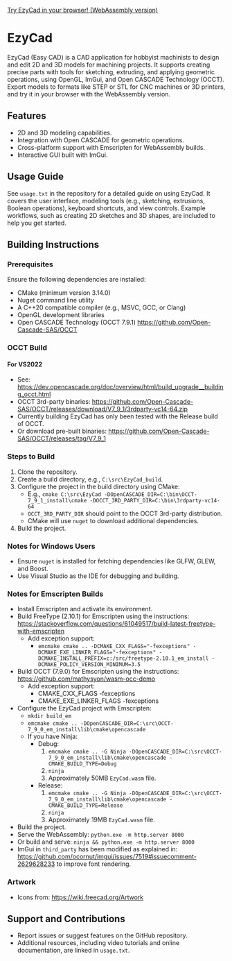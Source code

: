 [Try EzyCad in your browser! (WebAssembly version)](https://trailcode.github.io/EzyCad/EzyCad.html)

# EzyCad  

EzyCad (Easy CAD) is a CAD application for hobbyist machinists to design and edit 2D and 3D models for machining projects. It supports creating precise parts with tools for sketching, extruding, and applying geometric operations, using OpenGL, ImGui, and Open CASCADE Technology (OCCT). Export models to formats like STEP or STL for CNC machines or 3D printers, and try it in your browser with the WebAssembly version.  

## Features  
- 2D and 3D modeling capabilities.  
- Integration with Open CASCADE for geometric operations.  
- Cross-platform support with Emscripten for WebAssembly builds.  
- Interactive GUI built with ImGui.  

## Usage Guide  
See `usage.txt` in the repository for a detailed guide on using EzyCad. It covers the user interface, modeling tools (e.g., sketching, extrusions, Boolean operations), keyboard shortcuts, and view controls. Example workflows, such as creating 2D sketches and 3D shapes, are included to help you get started.  

## Building Instructions  

### Prerequisites  
Ensure the following dependencies are installed:  
- CMake (minimum version 3.14.0)  
- Nuget command line utility  
- A C++20 compatible compiler (e.g., MSVC, GCC, or Clang)  
- OpenGL development libraries  
- Open CASCADE Technology (OCCT 7.9.1) https://github.com/Open-Cascade-SAS/OCCT  

### OCCT Build  

#### For VS2022  
- See: https://dev.opencascade.org/doc/overview/html/build_upgrade__building_occt.html  
- OCCT 3rd-party binaries: https://github.com/Open-Cascade-SAS/OCCT/releases/download/V7_9_1/3rdparty-vc14-64.zip  
- Currently building EzyCad has only been tested with the Release build of OCCT.  
- Or download pre-built binaries: https://github.com/Open-Cascade-SAS/OCCT/releases/tag/V7_9_1  

### Steps to Build  
1. Clone the repository.  
2. Create a build directory, e.g., `C:\src\EzyCad_build`.  
3. Configure the project in the build directory using CMake:  
   - E.g., `cmake C:\src\EzyCad -DOpenCASCADE_DIR=C:\bin\OCCT-7_9_1_install\cmake -DOCCT_3RD_PARTY_DIR=C:\bin\3rdparty-vc14-64`  
   - `OCCT_3RD_PARTY_DIR` should point to the OCCT 3rd-party distribution.  
   - CMake will use `nuget` to download additional dependencies.  
4. Build the project.  

### Notes for Windows Users  
- Ensure `nuget` is installed for fetching dependencies like GLFW, GLEW, and Boost.  
- Use Visual Studio as the IDE for debugging and building.  

### Notes for Emscripten Builds  
- Install Emscripten and activate its environment.  
- Build FreeType (2.10.1) for Emscripten using the instructions: https://stackoverflow.com/questions/61049517/build-latest-freetype-with-emscripten  
  - Add exception support:  
    - `emcmake cmake .. -DCMAKE_CXX_FLAGS="-fexceptions" -DCMAKE_EXE_LINKER_FLAGS="-fexceptions" -DCMAKE_INSTALL_PREFIX=c:/src/freetype-2.10.1_em_install -DCMAKE_POLICY_VERSION_MINIMUM=3.5`  
- Build OCCT (7.9.0) for Emscripten using the instructions: https://github.com/mathysyon/wasm-occ-demo  
  - Add exception support:  
    - CMAKE_CXX_FLAGS -fexceptions  
    - CMAKE_EXE_LINKER_FLAGS -fexceptions  
- Configure the EzyCad project with Emscripten:  
  - `mkdir build_em`  
  - `emcmake cmake .. -DOpenCASCADE_DIR=C:\src\OCCT-7_9_0_em_install\lib\cmake\opencascade`  
  - If you have Ninja:  
    - Debug:  
      1. `emcmake cmake .. -G Ninja -DOpenCASCADE_DIR=C:\src\OCCT-7_9_0_em_install\lib\cmake\opencascade -CMAKE_BUILD_TYPE=Debug`  
      2. `ninja`  
      3. Approximately 50MB `EzyCad.wasm` file.  
    - Release:  
      1. `emcmake cmake .. -G Ninja -DOpenCASCADE_DIR=C:\src\OCCT-7_9_0_em_install\lib\cmake\opencascade -CMAKE_BUILD_TYPE=Release`  
      2. `ninja`  
      3. Approximately 19MB `EzyCad.wasm` file.  
- Build the project.  
- Serve the WebAssembly: `python.exe -m http.server 8000`  
- Or build and serve: `ninja && python.exe -m http.server 8000`  
- ImGui in `third_party` has been modified as explained in: https://github.com/ocornut/imgui/issues/7519#issuecomment-2629628233 to improve font rendering.  

### Artwork  
- Icons from: https://wiki.freecad.org/Artwork  

## Support and Contributions  
- Report issues or suggest features on the GitHub repository.  
- Additional resources, including video tutorials and online documentation, are linked in `usage.txt`.  